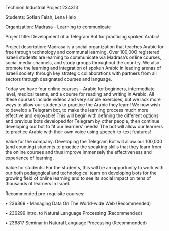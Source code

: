 Technion Industrial Project 234313

Students: Sofian Falah, Lena Helo

Organization: Madrasa - Learning to communicate

Project title: Development of a Telegram Bot for practicing spoken Arabic!
 
Project description: Madrasa is a social organization that teaches Arabic for free through 
technology and communal learning. Over 100,000 registered Israeli students are learning to 
communicate via Madrasa’s online courses, social media channels, and study groups throughout 
the country. We also promote the learning and integration of spoken Arabic in leading arenas of 
Israeli society through key strategic collaborations with partners from all sectors through 
designated courses and language.

Today we have four online courses - Arabic for beginners, intermediate level, medical teams, 
and a course for reading and writing in Arabic. All these courses include videos and very simple 
exercises, but we lack more ways to allow our students to practice the Arabic they learn! We 
now wish to develop a Telegram bot, to make the learning process much more effective and 
enjoyable! This will begin with defining the different options and previous bots developed for 
Telegram by other people, then continue developing our bot to fit our learners’ needs! 
The bot will allow our learners to practice Arabic with their own voice using speech-to-text 
features! 

Value for the company: Developing the Telegram Bot will allow our 100,000 (and counting) 
students to practice the speaking skills that they learn from the online courses and thus improve 
immensely the effectiveness and experience of learning.

Value for students: For the students, this will be an opportunity to work with our both 
pedagogical and technological team on developing bots for the growing field of online learning 
and to see its social impact on tens of thousands of learners in Israel. 

Recommended pre-requisite courses: 

• 236369 - Managing Data On The World-wide Web (Recommended)

• 236299 Intro. to Natural Language Processing (Recommended)

• 236817 Seminar in Natural Language Processing (Recommended)
